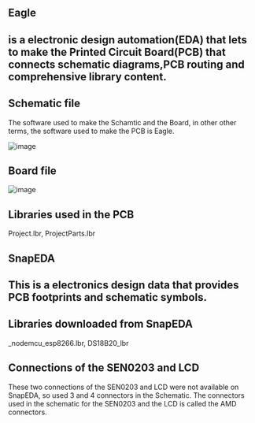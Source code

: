 ## Eagle 
## is a electronic design automation(EDA) that lets to make the Printed Circuit Board(PCB) that connects schematic diagrams,PCB routing and comprehensive library content. 

## Schematic file 
The software used to make the Schamtic and the Board, in other other terms, the software used to make the PCB is Eagle. 

![image](https://github.com/MMemon2003/HealthProject2024/assets/146339735/4ec3e7d6-1d03-4f78-bd19-e8e99ab38af2)

## Board file 
![image](https://github.com/MMemon2003/HealthProject2024/assets/146339735/40efdbb5-52db-4307-967d-db1809284f0e)

## Libraries used in the PCB 
Project.lbr,
ProjectParts.lbr
## SnapEDA
## This is a electronics design data that provides PCB footprints and schematic symbols.
## Libraries downloaded from SnapEDA
_nodemcu_esp8266.lbr,
DS18B20_lbr

## Connections of the SEN0203 and LCD 
These two connections of the SEN0203 and LCD were not available on SnapEDA, so used 3 and 4 connectors in the Schematic. 
The connectors used in the schematic for the SEN0203 and the LCD is called the AMD connectors. 





